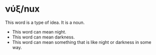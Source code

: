 # νύξ/nux
This word is a type of idea. It is a noun.
* This word can mean night.
* This word can mean darkness.
* This word can mean something that is like night or darkness in some way.
